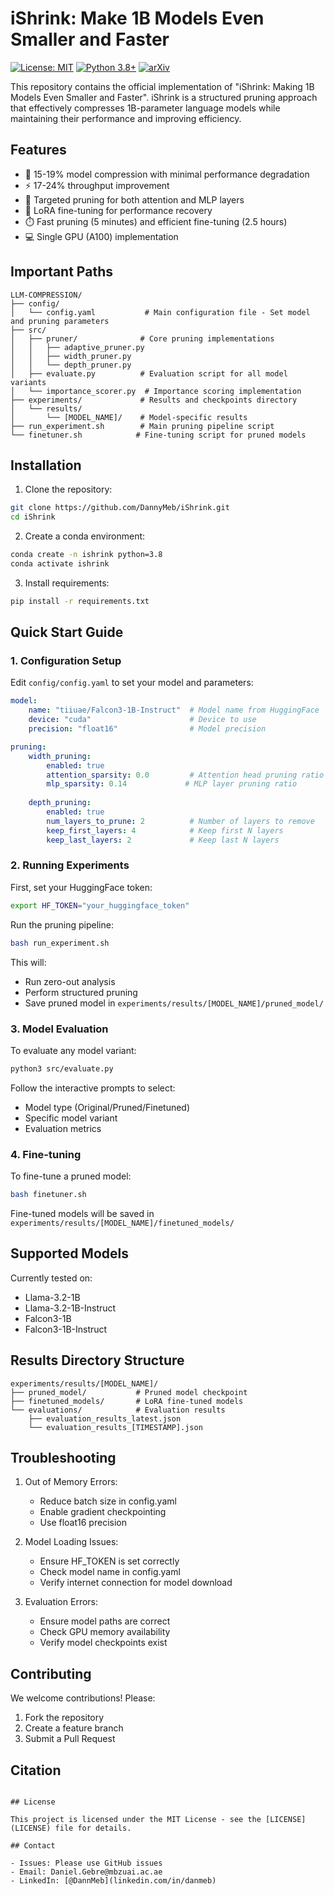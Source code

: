 # iShrink: Make 1B Models Even Smaller and Faster

[![License: MIT](https://img.shields.io/badge/License-MIT-yellow.svg)](https://opensource.org/licenses/MIT)
[![Python 3.8+](https://img.shields.io/badge/python-3.8+-blue.svg)](https://www.python.org/downloads/)
[![arXiv](https://img.shields.io/badge/arXiv-2401.XXXXX-b31b1b.svg)](https://arxiv.org/abs/2401.XXXXX)

This repository contains the official implementation of "iShrink: Making 1B Models Even Smaller and Faster". iShrink is a structured pruning approach that effectively compresses 1B-parameter language models while maintaining their performance and improving efficiency.

## Features

- 🚀 15-19% model compression with minimal performance degradation
- ⚡️ 17-24% throughput improvement
- 🎯 Targeted pruning for both attention and MLP layers
- 🔄 LoRA fine-tuning for performance recovery
- ⏱️ Fast pruning (5 minutes) and efficient fine-tuning (2.5 hours)
- 💻 Single GPU (A100) implementation

## Important Paths
```
LLM-COMPRESSION/
├── config/
│   └── config.yaml           # Main configuration file - Set model and pruning parameters
├── src/
│   ├── pruner/              # Core pruning implementations
│   │   ├── adaptive_pruner.py
│   │   ├── width_pruner.py
│   │   └── depth_pruner.py
│   ├── evaluate.py          # Evaluation script for all model variants
│   └── importance_scorer.py  # Importance scoring implementation
├── experiments/             # Results and checkpoints directory
│   └── results/
│       └── [MODEL_NAME]/    # Model-specific results
├── run_experiment.sh        # Main pruning pipeline script
└── finetuner.sh            # Fine-tuning script for pruned models
```

## Installation

1. Clone the repository:
```bash
git clone https://github.com/DannyMeb/iShrink.git
cd iShrink
```

2. Create a conda environment:
```bash
conda create -n ishrink python=3.8
conda activate ishrink
```

3. Install requirements:
```bash
pip install -r requirements.txt
```

## Quick Start Guide

### 1. Configuration Setup
Edit `config/config.yaml` to set your model and parameters:
```yaml
model:
    name: "tiiuae/Falcon3-1B-Instruct"  # Model name from HuggingFace
    device: "cuda"                      # Device to use
    precision: "float16"                # Model precision

pruning:
    width_pruning:
        enabled: true
        attention_sparsity: 0.0         # Attention head pruning ratio
        mlp_sparsity: 0.14             # MLP layer pruning ratio
    
    depth_pruning:
        enabled: true
        num_layers_to_prune: 2          # Number of layers to remove
        keep_first_layers: 4            # Keep first N layers
        keep_last_layers: 2             # Keep last N layers
```

### 2. Running Experiments

First, set your HuggingFace token:
```bash
export HF_TOKEN="your_huggingface_token"
```

Run the pruning pipeline:
```bash
bash run_experiment.sh
```
This will:
- Run zero-out analysis
- Perform structured pruning
- Save pruned model in `experiments/results/[MODEL_NAME]/pruned_model/`

### 3. Model Evaluation
To evaluate any model variant:
```bash
python3 src/evaluate.py
```
Follow the interactive prompts to select:
- Model type (Original/Pruned/Finetuned)
- Specific model variant
- Evaluation metrics

### 4. Fine-tuning
To fine-tune a pruned model:
```bash
bash finetuner.sh
```
Fine-tuned models will be saved in `experiments/results/[MODEL_NAME]/finetuned_models/`

## Supported Models

Currently tested on:
- Llama-3.2-1B
- Llama-3.2-1B-Instruct
- Falcon3-1B
- Falcon3-1B-Instruct

## Results Directory Structure
```
experiments/results/[MODEL_NAME]/
├── pruned_model/           # Pruned model checkpoint
├── finetuned_models/       # LoRA fine-tuned models
└── evaluations/            # Evaluation results
    ├── evaluation_results_latest.json
    └── evaluation_results_[TIMESTAMP].json
```

## Troubleshooting

1. Out of Memory Errors:
   - Reduce batch size in config.yaml
   - Enable gradient checkpointing
   - Use float16 precision

2. Model Loading Issues:
   - Ensure HF_TOKEN is set correctly
   - Check model name in config.yaml
   - Verify internet connection for model download

3. Evaluation Errors:
   - Ensure model paths are correct
   - Check GPU memory availability
   - Verify model checkpoints exist

## Contributing

We welcome contributions! Please:
1. Fork the repository
2. Create a feature branch
3. Submit a Pull Request

## Citation

<!-- ```bibtex
@article{ishrink2024,
  title={iShrink: Making 1B Models Even Smaller and Faster},
  author={Your Name},
  journal={arXiv preprint arXiv:2401.XXXXX},
  year={2024}
} -->
```

## License

This project is licensed under the MIT License - see the [LICENSE](LICENSE) file for details.

## Contact

- Issues: Please use GitHub issues
- Email: Daniel.Gebre@mbzuai.ac.ae
- LinkedIn: [@DannMeb](linkedin.com/in/danmeb)